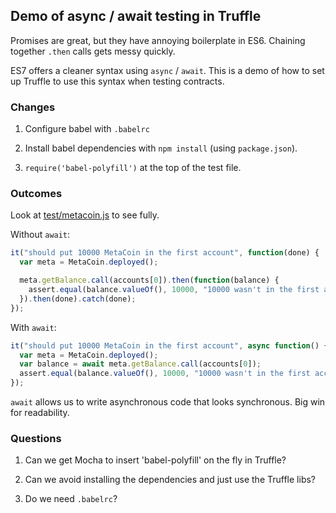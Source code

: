 ## Demo of async / await testing in Truffle

Promises are great, but they have annoying boilerplate in ES6.
Chaining together `.then` calls gets messy quickly.

ES7 offers a cleaner syntax using `async` / `await`. This is a demo
of how to set up Truffle to use this syntax when testing contracts.


### Changes

1. Configure babel with `.babelrc`

2. Install babel dependencies with `npm install` (using `package.json`).

3. `require('babel-polyfill')` at the top of the test file.


### Outcomes

Look at [test/metacoin.js][tests] to see fully.

[tests]: https://github.com/aaren/truffle-async/blob/master/test/metacoin.js

Without `await`:

```javascript
it("should put 10000 MetaCoin in the first account", function(done) {
  var meta = MetaCoin.deployed();

  meta.getBalance.call(accounts[0]).then(function(balance) {
    assert.equal(balance.valueOf(), 10000, "10000 wasn't in the first account");
  }).then(done).catch(done);
});
```

With `await`:

```javascript
it("should put 10000 MetaCoin in the first account", async function() {
  var meta = MetaCoin.deployed();
  var balance = await meta.getBalance.call(accounts[0]);
  assert.equal(balance.valueOf(), 10000, "10000 wasn't in the first account");
});
```

`await` allows us to write asynchronous code that looks synchronous.
Big win for readability.


### Questions

1. Can we get Mocha to insert 'babel-polyfill' on the fly in
   Truffle?

2. Can we avoid installing the dependencies and just use the Truffle
   libs?

3. Do we need `.babelrc`?
